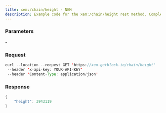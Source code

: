 ```yaml
---
title: xem:/chain/height - NEM
description: Example code for the xem:/chain/height rest method. Сomplete guide on how to use xem:/chain/height rest in GetBlock.io Web3 documentation.
---
```


### Parameters


\-

### Request

``` java
curl --location --request GET 'https://xem.getblock.io/chain/height' 
 --header 'x-api-key: YOUR-API-KEY' 
 --header 'Content-Type: application/json'
```

###  Response

``` java
{
    "height": 3943119
}
```


